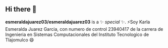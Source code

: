 ## Hi there 👋
**esmeraldajuarez03/esmeraldajuarez03** is a ✨ _special_ ✨.
⚡Soy Karla Esmeralda Juarez Garcia, con numero de control 23940417 de la carrera de Ingenieria en Sistemas Computacionales del Instituto Tecnologico de Tlajomulco  😄

